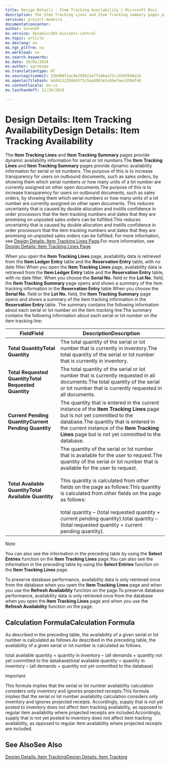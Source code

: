 ```yaml
---
title: Design Details - Item Tracking Availability | Microsoft Docs
description: The Item Tracking Lines and Item Tracking Summary pages provide dynamic availability information for serial or lot numbers. The purpose of this is to increase transparency for users on outbound documents, such as sales orders, by showing them which serial numbers or how many units of a lot number are currently assigned on other open documents. This reduces uncertainty that is caused by double allocation and instills confidence in order processors that the item tracking numbers and dates that they are promising on unposted sales orders can be fulfilled.
services: project-madeira
documentationcenter: 
author: SorenGP
ms.service: dynamics365-business-central
ms.topic: article
ms.devlang: na
ms.tgt_pltfrm: na
ms.workload: na
ms.search.keywords: 
ms.date: 10/01/2018
ms.author: sgroespe
ms.translationtype: HT
ms.sourcegitcommit: 33b900f1ac9e295921e7f3d6ea72cc93939d8a1b
ms.openlocfilehash: b4d4112358943f3c5aad963e3c69efaec8304f46
ms.contentlocale: en-ca
ms.lasthandoff: 11/26/2018

---
```

# <a name="design-details-item-tracking-availability"></a><span data-ttu-id="529a9-105">Design Details: Item Tracking Availability</span><span class="sxs-lookup"><span data-stu-id="529a9-105">Design Details: Item Tracking Availability</span></span>
<span data-ttu-id="529a9-106">The **Item Tracking Lines** and **Item Tracking Summary** pages provide dynamic availability information for serial or lot numbers.</span><span class="sxs-lookup"><span data-stu-id="529a9-106">The **Item Tracking Lines** and **Item Tracking Summary** pages provide dynamic availability information for serial or lot numbers.</span></span> <span data-ttu-id="529a9-107">The purpose of this is to increase transparency for users on outbound documents, such as sales orders, by showing them which serial numbers or how many units of a lot number are currently assigned on other open documents.</span><span class="sxs-lookup"><span data-stu-id="529a9-107">The purpose of this is to increase transparency for users on outbound documents, such as sales orders, by showing them which serial numbers or how many units of a lot number are currently assigned on other open documents.</span></span> <span data-ttu-id="529a9-108">This reduces uncertainty that is caused by double allocation and instills confidence in order processors that the item tracking numbers and dates that they are promising on unposted sales orders can be fulfilled.</span><span class="sxs-lookup"><span data-stu-id="529a9-108">This reduces uncertainty that is caused by double allocation and instills confidence in order processors that the item tracking numbers and dates that they are promising on unposted sales orders can be fulfilled.</span></span> <span data-ttu-id="529a9-109">For more information, see [Design Details: Item Tracking Lines Page](design-details-item-tracking-lines-window.md).</span><span class="sxs-lookup"><span data-stu-id="529a9-109">For more information, see [Design Details: Item Tracking Lines Page](design-details-item-tracking-lines-window.md).</span></span>  

 <span data-ttu-id="529a9-110">When you open the **Item Tracking Lines** page, availability data is retrieved from the **Item Ledger Entry** table and the **Reservation Entry** table, with no date filter.</span><span class="sxs-lookup"><span data-stu-id="529a9-110">When you open the **Item Tracking Lines** page, availability data is retrieved from the **Item Ledger Entry** table and the **Reservation Entry** table, with no date filter.</span></span> <span data-ttu-id="529a9-111">When you choose the **Serial No.** field or the **Lot No.** field, the **Item Tracking Summary** page opens and shows a summary of the item tracking information in the **Reservation Entry** table.</span><span class="sxs-lookup"><span data-stu-id="529a9-111">When you choose the **Serial No.** field or the **Lot No.** field, the **Item Tracking Summary** page opens and shows a summary of the item tracking information in the **Reservation Entry** table.</span></span> <span data-ttu-id="529a9-112">The summary contains the following information about each serial or lot number on the item tracking line:</span><span class="sxs-lookup"><span data-stu-id="529a9-112">The summary contains the following information about each serial or lot number on the item tracking line:</span></span>  

|<span data-ttu-id="529a9-113">Field</span><span class="sxs-lookup"><span data-stu-id="529a9-113">Field</span></span>|<span data-ttu-id="529a9-114">Description</span><span class="sxs-lookup"><span data-stu-id="529a9-114">Description</span></span>|  
|---------------------------------|---------------------------------------|  
|<span data-ttu-id="529a9-115">**Total Quantity**</span><span class="sxs-lookup"><span data-stu-id="529a9-115">**Total Quantity**</span></span>|<span data-ttu-id="529a9-116">The total quantity of the serial or lot number that is currently in inventory.</span><span class="sxs-lookup"><span data-stu-id="529a9-116">The total quantity of the serial or lot number that is currently in inventory.</span></span>|  
|<span data-ttu-id="529a9-117">**Total Requested Quantity**</span><span class="sxs-lookup"><span data-stu-id="529a9-117">**Total Requested Quantity**</span></span>|<span data-ttu-id="529a9-118">The total quantity of the serial or lot number that is currently requested in all documents.</span><span class="sxs-lookup"><span data-stu-id="529a9-118">The total quantity of the serial or lot number that is currently requested in all documents.</span></span>|  
|<span data-ttu-id="529a9-119">**Current Pending Quantity**</span><span class="sxs-lookup"><span data-stu-id="529a9-119">**Current Pending Quantity**</span></span>|<span data-ttu-id="529a9-120">The quantity that is entered in the current instance of the **Item Tracking Lines** page but is not yet committed to the database.</span><span class="sxs-lookup"><span data-stu-id="529a9-120">The quantity that is entered in the current instance of the **Item Tracking Lines** page but is not yet committed to the database.</span></span>|  
|<span data-ttu-id="529a9-121">**Total Available Quantity**</span><span class="sxs-lookup"><span data-stu-id="529a9-121">**Total Available Quantity**</span></span>|<span data-ttu-id="529a9-122">The quantity of the serial or lot number that is available for the user to request.</span><span class="sxs-lookup"><span data-stu-id="529a9-122">The quantity of the serial or lot number that is available for the user to request.</span></span><br /><br /> <span data-ttu-id="529a9-123">This quantity is calculated from other fields on the page as follows:</span><span class="sxs-lookup"><span data-stu-id="529a9-123">This quantity is calculated from other fields on the page as follows:</span></span><br /><br /> <span data-ttu-id="529a9-124">total quantity – (total requested quantity + current pending quantity).</span><span class="sxs-lookup"><span data-stu-id="529a9-124">total quantity – (total requested quantity + current pending quantity).</span></span>|  

> [!NOTE]  
>  <span data-ttu-id="529a9-125">You can also see the information in the preceding table by using the **Select Entries** function on the **Item Tracking Lines** page.</span><span class="sxs-lookup"><span data-stu-id="529a9-125">You can also see the information in the preceding table by using the **Select Entries** function on the **Item Tracking Lines** page.</span></span>  

 <span data-ttu-id="529a9-126">To preserve database performance, availability data is only retrieved once from the database when you open the **Item Tracking Lines** page and when you use the **Refresh Availability** function on the page.</span><span class="sxs-lookup"><span data-stu-id="529a9-126">To preserve database performance, availability data is only retrieved once from the database when you open the **Item Tracking Lines** page and when you use the **Refresh Availability** function on the page.</span></span>  

## <a name="calculation-formula"></a><span data-ttu-id="529a9-127">Calculation Formula</span><span class="sxs-lookup"><span data-stu-id="529a9-127">Calculation Formula</span></span>  
 <span data-ttu-id="529a9-128">As described in the preceding table, the availability of a given serial or lot number is calculated as follows.</span><span class="sxs-lookup"><span data-stu-id="529a9-128">As described in the preceding table, the availability of a given serial or lot number is calculated as follows.</span></span>  

 <span data-ttu-id="529a9-129">total available quantity = quantity in inventory – (all demands + quantity not yet committed to the database)</span><span class="sxs-lookup"><span data-stu-id="529a9-129">total available quantity = quantity in inventory – (all demands + quantity not yet committed to the database)</span></span>  

> [!IMPORTANT]  
>  <span data-ttu-id="529a9-130">This formula implies that the serial or lot number availability calculation considers only inventory and ignores projected receipts.</span><span class="sxs-lookup"><span data-stu-id="529a9-130">This formula implies that the serial or lot number availability calculation considers only inventory and ignores projected receipts.</span></span> <span data-ttu-id="529a9-131">Accordingly, supply that is not yet posted to inventory does not affect item tracking availability, as opposed to regular item availability where projected receipts are included.</span><span class="sxs-lookup"><span data-stu-id="529a9-131">Accordingly, supply that is not yet posted to inventory does not affect item tracking availability, as opposed to regular item availability where projected receipts are included.</span></span>  

## <a name="see-also"></a><span data-ttu-id="529a9-132">See Also</span><span class="sxs-lookup"><span data-stu-id="529a9-132">See Also</span></span>  
 [<span data-ttu-id="529a9-133">Design Details: Item Tracking</span><span class="sxs-lookup"><span data-stu-id="529a9-133">Design Details: Item Tracking</span></span>](design-details-item-tracking.md)

